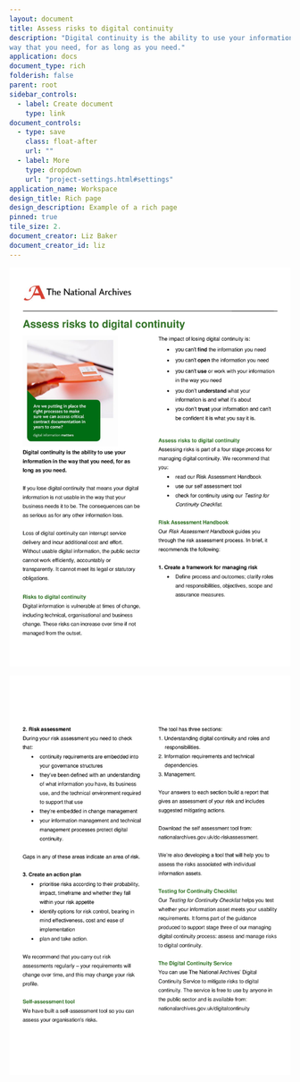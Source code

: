 ```yaml
---
layout: document
title: Assess risks to digital continuity
description: "Digital continuity is the ability to use your information in the
way that you need, for as long as you need."
application: docs
document_type: rich
folderish: false
parent: root
sidebar_controls:
  - label: Create document
    type: link
document_controls:
  - type: save
    class: float-after
    url: ""
  - label: More
    type: dropdown
    url: "project-settings.html#settings"
application_name: Workspace
design_title: Rich page
design_description: Example of a rich page
pinned: true
tile_size: 2.
document_creator: Liz Baker
document_creator_id: liz
---
```



![image](/media/dc-risks/dc-risks-page-0.png)

![image](/media/dc-risks/dc-risks-page-1.png)


